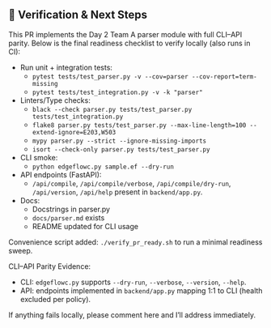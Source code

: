 ## 🔎 Verification & Next Steps

This PR implements the Day 2 Team A parser module with full CLI–API parity. Below is the final readiness checklist to verify locally (also runs in CI):

- Run unit + integration tests:
  - `pytest tests/test_parser.py -v --cov=parser --cov-report=term-missing`
  - `pytest tests/test_integration.py -v -k "parser"`
- Linters/Type checks:
  - `black --check parser.py tests/test_parser.py tests/test_integration.py`
  - `flake8 parser.py tests/test_parser.py --max-line-length=100 --extend-ignore=E203,W503`
  - `mypy parser.py --strict --ignore-missing-imports`
  - `isort --check-only parser.py tests/test_parser.py`
- CLI smoke:
  - `python edgeflowc.py sample.ef --dry-run`
- API endpoints (FastAPI):
  - `/api/compile`, `/api/compile/verbose`, `/api/compile/dry-run`, `/api/version`, `/api/help` present in `backend/app.py`.
- Docs:
  - Docstrings in parser.py
  - `docs/parser.md` exists
  - README updated for CLI usage

Convenience script added: `./verify_pr_ready.sh` to run a minimal readiness sweep.

CLI–API Parity Evidence:
- CLI: `edgeflowc.py` supports `--dry-run`, `--verbose`, `--version`, `--help`.
- API: endpoints implemented in `backend/app.py` mapping 1:1 to CLI (health excluded per policy).

If anything fails locally, please comment here and I’ll address immediately.
